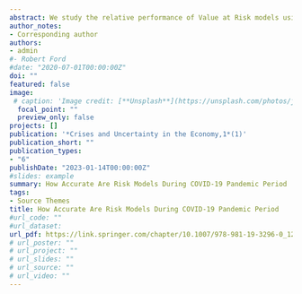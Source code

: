 ```yaml
---
abstract: We study the relative performance of Value at Risk models using daily return of TUNINDEX stock index prior to and after the recent financial crisis the COVID 19 virus. Using the NGARCH model which considers the leverage effect we model the conditional volatility of each series. We used the backtest technique to compare the accuracy of five VaR estimates. The result suggests that the conditional EVT is more relevant and the best performing model. In terms of VaR forecasting, as this model obviously beats other competitive models, we encourage the use of this model when controlling market risk in such a market.
author_notes:
- Corresponding author
authors:
- admin
#- Robert Ford
#date: "2020-07-01T00:00:00Z"
doi: ""
featured: false
image:
 # caption: 'Image credit: [**Unsplash**](https://unsplash.com/photos/jdD8gXaTZsc)'
  focal_point: ""
  preview_only: false
projects: []
publication: '*Crises and Uncertainty in the Economy,1*(1)'
publication_short: ""
publication_types:
- "6"
publishDate: "2023-01-14T00:00:00Z"
#slides: example
summary: How Accurate Are Risk Models During COVID-19 Pandemic Period
tags:
- Source Themes
title: How Accurate Are Risk Models During COVID-19 Pandemic Period
#url_code: ""
#url_dataset: 
url_pdf: https://link.springer.com/chapter/10.1007/978-981-19-3296-0_12
# url_poster: ""
# url_project: ""
# url_slides: ""
# url_source: ""
# url_video: ""
---
```


